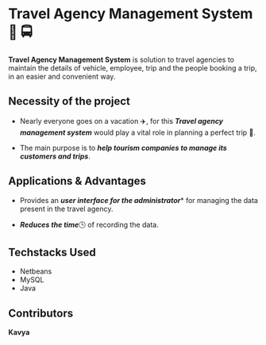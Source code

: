 # **Travel Agency Management System** :blue_car: :oncoming_bus:

 **Travel Agency Management System** is solution to travel agencies to maintain the details of vehicle, employee, trip and the people booking a trip, in an easier and convenient way.


## **Necessity of the project**

- Nearly everyone goes on a vacation :airplane:, for this ***Travel agency management system*** would play a vital role in planning a perfect trip :100:.

- The main purpose is to ***help tourism companies to manage its customers and trips***.


 ## **Applications & Advantages**

 - Provides an ***user interface for the administrator**** for managing the data present in the  travel agency.

 - ***Reduces the time***:clock3: of recording the data.
 
## **Techstacks Used** 

- Netbeans 
- MySQL
- Java


## **Contributors**

 **Kavya** <a href="https://github.com/Mspai2406"> 




